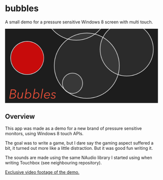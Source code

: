 bubbles
=======

A small demo for a pressure sensitive Windows 8 screen with multi touch.

![Bubbles splash screen](Assets/Bubbles2_1.png)

## Overview 

This app was made as a demo for a new brand of pressure sensitive monitors, using Windows 8 touch APIs. 

The goal was to write a game, but I dare say the gaming aspect suffered a bit, it turned out more like a little distraction. But it was good fun writing it. 

The sounds are made using the same NAudio library I started using when writing Touchbox (see neighbouring repository). 

[Exclusive video footage of the demo.](https://youtu.be/gLL_2k4XqoA)


